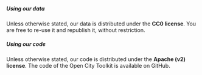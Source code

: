 ##### Using our data

Unless otherwise stated, our data is distributed under the **CC0 license**. You are free to re-use it and republish it, without restriction.

##### Using our code

Unless otherwise stated, our code is distributed under the **Apache (v2) license**. The code of the Open City Toolkit is available on GitHub.